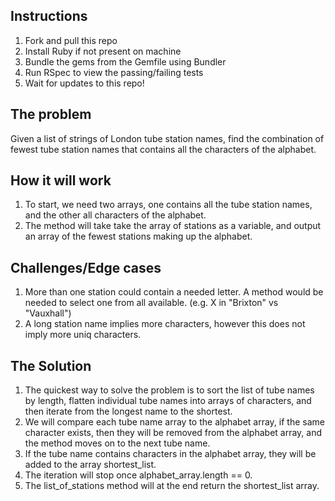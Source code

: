 ## Instructions
1. Fork and pull this repo
1. Install Ruby if not present on machine
1. Bundle the gems from the Gemfile using Bundler
1. Run RSpec to view the passing/failing tests
1. Wait for updates to this repo!


## The problem

Given a list of strings of London tube station names, find the combination of fewest tube station names that contains all the characters of the alphabet.

## How it will work

1. To start, we need two arrays, one contains all the tube station names, and the other all characters of the alphabet.
1. The method will take take the array of stations as a variable, and output an array of the fewest stations making up the alphabet.

## Challenges/Edge cases
1. More than one station could contain a needed letter. A method would be needed to select one from all available. (e.g. X in "Brixton" vs "Vauxhall")
1. A long station name implies more characters, however this does not imply more uniq characters.

## The Solution
1. The quickest way to solve the problem is to sort the list of tube names by length, flatten individual tube names into arrays of characters, and then iterate from the longest name to the shortest.
1. We will compare each tube name array to the alphabet array, if the same character exists, then they will be removed from the alphabet array, and the method moves on to the next tube name.
1. If the tube name contains characters in the alphabet array, they will be added to the array shortest_list.
1. The iteration will stop once alphabet_array.length == 0.
1. The list_of_stations method will at the end return the shortest_list array.

